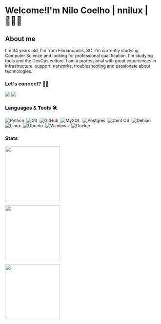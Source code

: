 # Welcome!I'm Nilo Coelho | nnilux | 👨🏽‍💻


## About me

<p>I'm 34 years old, I'm from Florianópolis, SC.
I'm currently studying Computer Science and looking for professional qualification, I'm studying tools and the DevOps culture.
I am a professional with great experiences in infrastructure, support, networks, troubleshooting and passionate about technologies.</p>

### Let's connect? 🤝🏾

<p align="left">
<a href="https://www.linkedin.com/in/nilojneto/"><img src=https://img.shields.io/badge/LinkedIn-0077B5?style=for-the-badge&logo=linkedin&logoColor=white/></a>
<a href="https://www.linkedin.com/in/nilojneto/"><img src=https://img.shields.io/badge/LinkedIn-0077B5?style=for-the-badge&logo=linkedin&logoColor=white/></a>
</p>

### Languages & Tools 🛠

![Python](https://img.shields.io/badge/python-3670A0?style=for-the-badge&logo=python&logoColor=ffdd54)&nbsp;
![Git](https://img.shields.io/badge/git-%23F05033.svg?style=for-the-badge&logo=git&logoColor=white)&nbsp;
![GitHub](https://img.shields.io/badge/github-%23121011.svg?style=for-the-badge&logo=github&logoColor=white)&nbsp;
![MySQL](https://img.shields.io/badge/mysql-%2300f.svg?style=for-the-badge&logo=mysql&logoColor=white)&nbsp;
![Postgres](https://img.shields.io/badge/postgres-%23316192.svg?style=for-the-badge&logo=postgresql&logoColor=white)&nbsp;
![Cent OS](https://img.shields.io/badge/cent%20os-002260?style=for-the-badge&logo=centos&logoColor=F0F0F0)&nbsp;
![Debian](https://img.shields.io/badge/Debian-D70A53?style=for-the-badge&logo=debian&logoColor=white)&nbsp;
![Linux](https://img.shields.io/badge/Linux-FCC624?style=for-the-badge&logo=linux&logoColor=black)&nbsp;
![Ubuntu](https://img.shields.io/badge/Ubuntu-E95420?style=for-the-badge&logo=ubuntu&logoColor=white)&nbsp;
![Windows](https://img.shields.io/badge/Windows-0078D6?style=for-the-badge&logo=windows&logoColor=white)&nbsp;
![Docker](https://img.shields.io/badge/docker-%230db7ed.svg?style=for-the-badge&logo=docker&logoColor=white)&nbsp;


### Stats

<p align="left">
  <img height="180em" src="https://github-readme-streak-stats.herokuapp.com/?user=nnilocoelho" />
</p> 

<p align="left">
<a href="https://github.com/nnilocoelho">
  <img height="180em" src="https://github-readme-stats.vercel.app/api/?username=nnilocoelho&count_private=true&show_icons=true"/>
</a>
</p>

<p align="left">
  <a href="https://github.com/nnilocoelho">
    <img height="180em" src="https://github-readme-stats.vercel.app/api/top-langs/?username=nnilocoelho&layout=compact&langs_count=8&hide=HCL"/>
  </a>
</p>

